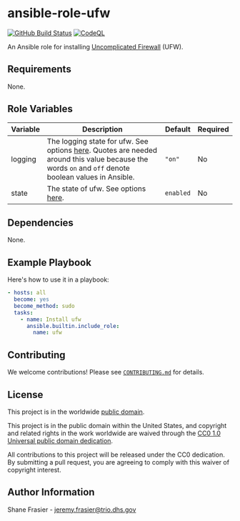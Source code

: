 # ansible-role-ufw #

[![GitHub Build Status](https://github.com/cisagov/ansible-role-ufw/workflows/build/badge.svg)](https://github.com/cisagov/ansible-role-ufw/actions)
[![CodeQL](https://github.com/cisagov/ansible-role-ufw/workflows/CodeQL/badge.svg)](https://github.com/cisagov/ansible-role-ufw/actions/workflows/codeql-analysis.yml)

An Ansible role for installing [Uncomplicated
Firewall](https://wiki.ubuntu.com/UncomplicatedFirewall?action=show&redirect=UbuntuFirewall)
(UFW).

## Requirements ##

None.

## Role Variables ##

| Variable | Description | Default | Required |
|----------|-------------|---------|----------|
| logging | The logging state for ufw.  See options [here](https://docs.ansible.com/ansible/latest/modules/ufw_module.html#parameter-logging).  Quotes are needed around this value because the words `on` and `off` denote boolean values in Ansible. | `"on"` | No |
| state | The state of ufw.  See options [here](https://docs.ansible.com/ansible/latest/modules/ufw_module.html#parameter-state). | `enabled` | No |

## Dependencies ##

None.

## Example Playbook ##

Here's how to use it in a playbook:

```yaml
- hosts: all
  become: yes
  become_method: sudo
  tasks:
    - name: Install ufw
      ansible.builtin.include_role:
        name: ufw
```

## Contributing ##

We welcome contributions!  Please see [`CONTRIBUTING.md`](CONTRIBUTING.md) for
details.

## License ##

This project is in the worldwide [public domain](LICENSE).

This project is in the public domain within the United States, and
copyright and related rights in the work worldwide are waived through
the [CC0 1.0 Universal public domain
dedication](https://creativecommons.org/publicdomain/zero/1.0/).

All contributions to this project will be released under the CC0
dedication. By submitting a pull request, you are agreeing to comply
with this waiver of copyright interest.

## Author Information ##

Shane Frasier - <jeremy.frasier@trio.dhs.gov>
